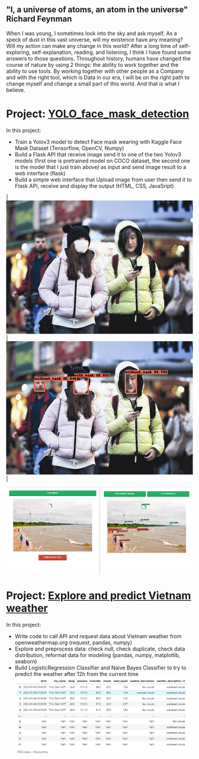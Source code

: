 ## "I, a universe of atoms, an atom in the universe" Richard Feynman

When I was young, I sometimes look into the sky and ask myself. As a speck of dust in this vast universe, will my existence have any meaning? Will my action can make any change in this world? After a long time of self-exploring, self-explanation, reading, and listening, I think I have found some answers to those questions. Throughout history, humans have changed the course of nature by using 2 things: the ability to work together and the ability to use tools. By working together with other people as a Company and with the right tool, which is Data in our era, I will be on the right path to change myself and change a small part of this world. And that is what I believe.

# Project: [YOLO_face_mask_detection](https://github.com/TranPhu1999/YOLO_face_mask_detection)
In this project:
- Train a Yolov3 model to detect Face mask wearing with Kaggle Face Mask Dataset (Tensorflow, OpenCV, Numpy)
- Build a Flask API that receive image send it to one of the two Yolov3 models (first one is pretrained model on COCO dataset, the second one is the model that I just train above) as input and send image result to a web interface (flask)
- Build a simple web interface that Upload image from user then send it to Flask API, receive and display the output (HTML, CSS, JavaSript)

|![Input](images/maksssksksss0.png) | ![Output](images/download.png)|

![Interface](/images/image.png)


# Project: [Explore and predict Vietnam weather](https://github.com/TranPhu1999/Explore_Predict_Vietnam-weather)
In this project:
- Write code to call API and request data about Vietnam weather from openweathermap.org (request, pandas, numpy)
- Explore and preprocess data: check null, check duplicate, check data distribution, reformat data for modeling (pandas, numpy, matplotlib, seaborn)
- Build LogisticRegression Classifier and Naive Bayes Classifier to try to predict the weather after 12h from the current time
![img](/images/Explore%20and%20Predict%20Vietnam%20weather.png)




